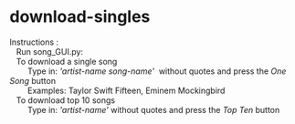 download-singles
================
Instructions :</br>
&nbsp;&nbsp;&nbsp;Run song_GUI.py:</br>
&nbsp;&nbsp;&nbsp;To download a single song<br>
&nbsp;&nbsp;&nbsp;&nbsp;&nbsp;&nbsp;&nbsp;&nbsp;Type in: <em>'artist-name song-name' </em>   &nbsp;without quotes and press the<em> One Song</em> button</br>
&nbsp;&nbsp;&nbsp;&nbsp;&nbsp;&nbsp;&nbsp;&nbsp;Examples: Taylor Swift Fifteen, Eminem Mockingbird</br>
&nbsp;&nbsp;&nbsp;To download top 10 songs<br>
&nbsp;&nbsp;&nbsp;&nbsp;&nbsp;&nbsp;&nbsp;&nbsp;Type in: <em>'artist-name'</em> without quotes and press the <em>Top Ten</em> button